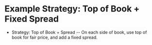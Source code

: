 # Example Strategy: Top of Book + Fixed Spread

- Strategy: Top of Book + Spread
	-- On each side of book, use top of book for fair price, and add a fixed spread.